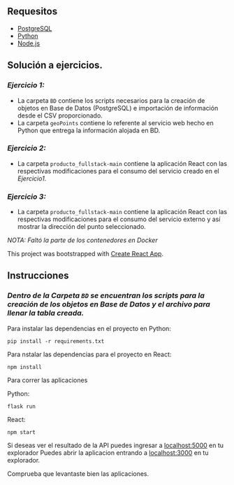 ## Requesitos

* [PostgreSQL](https://www.postgresql.org/download/)
* [Python](https://www.python.org/downloads/)
* [Node.js](https://nodejs.org/es/download/)

## Solución a ejercicios.

### _Ejercicio 1:_

* La carpeta `BD` contiene los scripts necesarios para la creación de objetos en Base de Datos (PostgreSQL) e importación de información desde el CSV proporcionado.
* La carpeta `geoPoints` contiene lo referente al servicio web hecho en Python que entrega la información alojada en BD.

### _Ejercicio 2:_

* La carpeta `producto_fullstack-main` contiene la aplicación React con las respectivas modificaciones para el consumo del servicio creado en el _Ejercicio1._

### _Ejercicio 3:_

* La carpeta `producto_fullstack-main` contiene la aplicación React con las respectivas modificaciones para el consumo del servicio externo y así mostrar la dirección del punto seleccionado.

_NOTA: Faltó la parte de los contenedores en Docker_

This project was bootstrapped with [Create React App](https://github.com/facebook/create-react-app).

## Instrucciones

### _Dentro de la Carpeta `BD` se encuentran los scripts para la creación de los objetos en Base de Datos y el archivo para llenar la tabla creada._

Para instalar las dependencias en el proyecto en Python:

```
pip install -r requirements.txt
```

Para nstalar las dependencias para el proyecto en React:

```
npm install
```

Para correr las aplicaciones

Python:
```
flask run
```
React:
```
npm start
```
Si deseas ver el resultado de la API puedes ingresar a [localhost:5000](http://localhost:5000/) en tu explorador
Puedes abrir la aplicacion entrando a [localhost:3000](http://localhost:3000) en tu explorador.

Comprueba que levantaste bien las aplicaciones.
